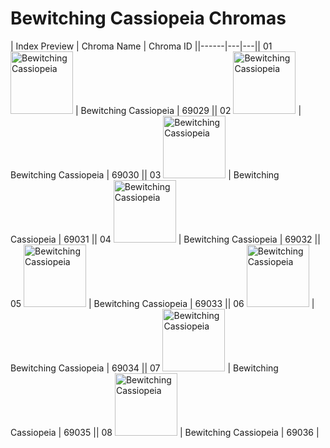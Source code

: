 # Bewitching Cassiopeia Chromas

| Index  Preview | Chroma Name | Chroma ID ||------|---|---|| 01  <img src='https://raw.communitydragon.org/latest/plugins/rcp-be-lol-game-data/global/default/v1/champion-chroma-images/69/69029.png' alt='Bewitching Cassiopeia' width='100'> | Bewitching Cassiopeia | 69029 || 02  <img src='https://raw.communitydragon.org/latest/plugins/rcp-be-lol-game-data/global/default/v1/champion-chroma-images/69/69030.png' alt='Bewitching Cassiopeia' width='100'> | Bewitching Cassiopeia | 69030 || 03  <img src='https://raw.communitydragon.org/latest/plugins/rcp-be-lol-game-data/global/default/v1/champion-chroma-images/69/69031.png' alt='Bewitching Cassiopeia' width='100'> | Bewitching Cassiopeia | 69031 || 04  <img src='https://raw.communitydragon.org/latest/plugins/rcp-be-lol-game-data/global/default/v1/champion-chroma-images/69/69032.png' alt='Bewitching Cassiopeia' width='100'> | Bewitching Cassiopeia | 69032 || 05  <img src='https://raw.communitydragon.org/latest/plugins/rcp-be-lol-game-data/global/default/v1/champion-chroma-images/69/69033.png' alt='Bewitching Cassiopeia' width='100'> | Bewitching Cassiopeia | 69033 || 06  <img src='https://raw.communitydragon.org/latest/plugins/rcp-be-lol-game-data/global/default/v1/champion-chroma-images/69/69034.png' alt='Bewitching Cassiopeia' width='100'> | Bewitching Cassiopeia | 69034 || 07  <img src='https://raw.communitydragon.org/latest/plugins/rcp-be-lol-game-data/global/default/v1/champion-chroma-images/69/69035.png' alt='Bewitching Cassiopeia' width='100'> | Bewitching Cassiopeia | 69035 || 08  <img src='https://raw.communitydragon.org/latest/plugins/rcp-be-lol-game-data/global/default/v1/champion-chroma-images/69/69036.png' alt='Bewitching Cassiopeia' width='100'> | Bewitching Cassiopeia | 69036 |